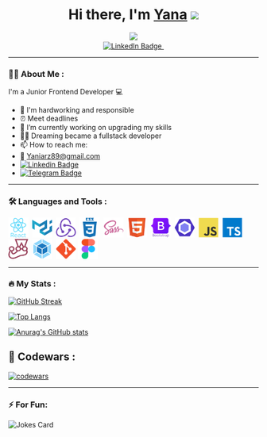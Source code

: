 <h1 align="center">Hi there, I'm <a href="https://yanapronko.github.io/Portfolio/" target="_blank">Yana</a> 
  <img src="https://github.com/blackcater/blackcater/raw/main/images/Hi.gif" height="32"/>
</h1>

<div id="header" align="center">
  <img src="https://media.giphy.com/media/CrFLL3CnRpw5ddlBMm/giphy.gif" width="100"/>
</div>
<div id="badges" align="center">
  <a href="https://www.linkedin.com/in/yana-pranko-71117a206/">
  <img src="https://img.shields.io/badge/LinkedIn-blue?style=for-the-badge&logo=linkedin&logoColor=white" alt="LinkedIn Badge"/>
  </a>
  <img src="https://komarev.com/ghpvc/?username=YanaPronko&style=for-the-badge&color=blue" alt=""/>
</div>

---

### :woman_technologist: About Me :
I'm a Junior Frontend Developer :computer:
- :muscle: I'm hardworking and responsible 
- :alarm_clock: Meet deadlines
- 🔭 I’m currently working on upgrading my skills
- :mage_woman: Dreaming became a fullstack developer
- 📫 How to reach me:
- :email: Yaniarz89@gmail.com
- [![Linkedin Badge](https://img.shields.io/badge/Linkendin-blue?style=flat&logo=Linkedin&logoColor=white)](https://www.linkedin.com/in/yana-pranko-71117a206/)
- [![Telegram Badge](https://img.shields.io/badge/Telegram-blue?style=flat&logo=Telegram&logoColor=white)](https://t.me/YanaPronko)
  
---

### :hammer_and_wrench: Languages and Tools :
<div>
  <img src="https://github.com/devicons/devicon/blob/master/icons/react/react-original-wordmark.svg" title="React" alt="React" width="40" height="40"/>&nbsp;
  <img src="https://github.com/devicons/devicon/blob/master/icons/materialui/materialui-original.svg" title="Material UI" alt="Material UI" width="40" height="40"/>&nbsp;
  <img src="https://github.com/devicons/devicon/blob/master/icons/redux/redux-original.svg" title="Redux" alt="Redux " width="40" height="40"/>&nbsp;
  <img src="https://github.com/devicons/devicon/blob/master/icons/css3/css3-plain-wordmark.svg"  title="CSS3" alt="CSS" width="40" height="40"/>&nbsp;
  <img src="https://github.com/devicons/devicon/blob/master/icons/sass/sass-original.svg" title="SASS" alt="SASS" width="40" height="40"/>&nbsp;
  <img src="https://github.com/devicons/devicon/blob/master/icons/html5/html5-original.svg" title="HTML5" alt="HTML" width="40" height="40"/>&nbsp;
  <img src="https://github.com/devicons/devicon/blob/master/icons/bootstrap/bootstrap-original-wordmark.svg" title="Bootstrap"  alt="Bootstrap" width="40" height="40"/>&nbsp;
  <img src="https://github.com/devicons/devicon/blob/master/icons/eslint/eslint-original.svg" title="ESLint" alt="ESLint" width="40" height="40"/>&nbsp;
  <img src="https://github.com/devicons/devicon/blob/master/icons/javascript/javascript-original.svg" title="JavaScript" alt="JavaScript" width="40" height="40"/>&nbsp;
  <img src="https://github.com/devicons/devicon/blob/master/icons/typescript/typescript-original.svg" title="Typescript" alt="Typescript" width="40" height="40"/>&nbsp;
  <img src="https://github.com/devicons/devicon/blob/master/icons/jest/jest-plain.svg" title="Jest" alt="Jest" width="40" height="40"/>&nbsp;
  <img src="https://github.com/devicons/devicon/blob/master/icons/webpack/webpack-original.svg" title="Webpack" alt="Webpack" width="40" height="40"/>&nbsp;
  <img src="https://github.com/devicons/devicon/blob/master/icons/git/git-original.svg" title="Git" **alt="Git" width="40" height="40"/>
   <img src="https://github.com/devicons/devicon/blob/master/icons/figma/figma-original.svg" title="Figma" **alt="Figma" width="40" height="40"/>
</div>

---

### :fire: My Stats :

[![GitHub Streak](http://github-readme-streak-stats.herokuapp.com?user=YanaPronko&theme=dark&background=000000)](https://git.io/streak-stats)

[![Top Langs](https://github-readme-stats.vercel.app/api/top-langs/?username=YanaPronko&layout=compact&theme=vision-friendly-dark)](https://github.com/anuraghazra/github-readme-stats)

[![Anurag's GitHub stats](https://github-readme-stats.vercel.app/api?username=YanaPronko&show_icons=true&theme=onedark)](https://github.com/anuraghazra/github-readme-stats)

## :brain: Codewars :
[![codewars](https://www.codewars.com/users/YanaPranko/badges/large)](https://www.codewars.com/users/YanaPranko)   

---
### ⚡ For Fun: 

![Jokes Card](https://readme-jokes.vercel.app/api)

<!--
**YanaPronko/YanaPronko** is a ✨ _special_ ✨ repository because its `README.md` (this file) appears on your GitHub profile.

Here are some ideas to get you started:

- 🔭 I’m currently working on ...
- 🌱 I’m currently learning ...
- 👯 I’m looking to collaborate on ...
- 🤔 I’m looking for help with ...
- 💬 Ask me about ...
- 📫 How to reach me: ...
- 😄 Pronouns: ...
- ⚡ Fun fact: ...
-->

